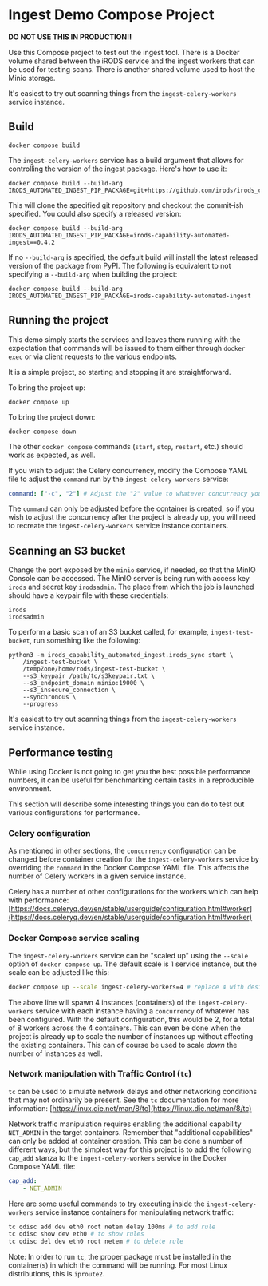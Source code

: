 # Ingest Demo Compose Project

**DO NOT USE THIS IN PRODUCTION!!**

Use this Compose project to test out the ingest tool. There is a Docker volume shared between the iRODS service and the ingest workers that can be used for testing scans. There is another shared volume used to host the Minio storage.

It's easiest to try out scanning things from the `ingest-celery-workers` service instance.

## Build

```
docker compose build
```

The `ingest-celery-workers` service has a build argument that allows for controlling the version of the ingest package. Here's how to use it:

```
docker compose build --build-arg IRODS_AUTOMATED_INGEST_PIP_PACKAGE=git+https://github.com/irods/irods_capability_automated_ingest@main
```

This will clone the specified git repository and checkout the commit-ish specified. You could also specify a released version:

```
docker compose build --build-arg IRODS_AUTOMATED_INGEST_PIP_PACKAGE=irods-capability-automated-ingest==0.4.2
```

If no `--build-arg` is specified, the default build will install the latest released version of the package from PyPI. The following is equivalent to not specifying a `--build-arg` when building the project:
```
docker compose build --build-arg IRODS_AUTOMATED_INGEST_PIP_PACKAGE=irods-capability-automated-ingest
```

## Running the project

This demo simply starts the services and leaves them running with the expectation that commands will be issued to them either through `docker exec` or via client requests to the various endpoints.

It is a simple project, so starting and stopping it are straightforward.

To bring the project up:

```
docker compose up
```

To bring the project down:

```
docker compose down
```

The other `docker compose` commands (`start`, `stop`, `restart`, etc.) should work as expected, as well.

If you wish to adjust the Celery concurrency, modify the Compose YAML file to adjust the `command` run by the `ingest-celery-workers` service:
```yaml
command: ["-c", "2"] # Adjust the "2" value to whatever concurrency you want
```
The `command` can only be adjusted before the container is created, so if you wish to adjust the concurrency after the project is already up, you will need to recreate the `ingest-celery-workers` service instance containers.

## Scanning an S3 bucket

Change the port exposed by the `minio` service, if needed, so that the MinIO Console can be accessed. The MinIO server is being run with access key `irods` and secret key `irodsadmin`. The place from which the job is launched should have a keypair file with these credentials:
```
irods
irodsadmin
```

To perform a basic scan of an S3 bucket called, for example, `ingest-test-bucket`, run something like the following:

```
python3 -m irods_capability_automated_ingest.irods_sync start \
    /ingest-test-bucket \
    /tempZone/home/rods/ingest-test-bucket \
    --s3_keypair /path/to/s3keypair.txt \
    --s3_endpoint_domain minio:19000 \
    --s3_insecure_connection \
    --synchronous \
    --progress
```

It's easiest to try out scanning things from the `ingest-celery-workers` service instance.

## Performance testing

While using Docker is not going to get you the best possible performance numbers, it can be useful for benchmarking certain tasks in a reproducible environment.

This section will describe some interesting things you can do to test out various configurations for performance.

### Celery configuration

As mentioned in other sections, the `concurrency` configuration can be changed before container creation for the `ingest-celery-workers` service by overriding the `command` in the Docker Compose YAML file. This affects the number of Celery workers in a given service instance.

Celery has a number of other configurations for the workers which can help with performance: [https://docs.celeryq.dev/en/stable/userguide/configuration.html#worker](https://docs.celeryq.dev/en/stable/userguide/configuration.html#worker)

### Docker Compose service scaling

The `ingest-celery-workers` service can be "scaled up" using the `--scale` option of `docker compose up`. The default scale is 1 service instance, but the scale can be adjusted like this:
```bash
docker compose up --scale ingest-celery-workers=4 # replace 4 with desired number of instances
```
The above line will spawn 4 instances (containers) of the `ingest-celery-workers` service with each instance having a `concurrency` of whatever has been configured. With the default configuration, this would be 2, for a total of 8 workers across the 4 containers. This can even be done when the project is already up to scale the number of instances up without affecting the existing containers. This can of course be used to scale *down* the number of instances as well.

### Network manipulation with Traffic Control (`tc`)

`tc` can be used to simulate network delays and other networking conditions that may not ordinarily be present. See the `tc` documentation for more information: [https://linux.die.net/man/8/tc](https://linux.die.net/man/8/tc)

Network traffic manipulation requires enabling the additional capability `NET_ADMIN` in the target containers. Remember that "additional capabilities" can only be added at container creation. This can be done a number of different ways, but the simplest way for this project is to add the following `cap_add` stanza to the `ingest-celery-workers` service in the Docker Compose YAML file:
```yaml
cap_add:
    - NET_ADMIN
```

Here are some useful commands to try executing inside the `ingest-celery-workers` service instance containers for manipulating network traffic:
```bash
tc qdisc add dev eth0 root netem delay 100ms # to add rule
tc qdisc show dev eth0 # to show rules
tc qdisc del dev eth0 root netem # to delete rule
```
Note: In order to run `tc`, the proper package must be installed in the container(s) in which the command will be running. For most Linux distributions, this is `iproute2`.
